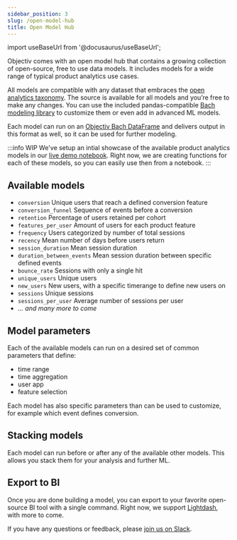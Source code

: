 ```yaml
---
sidebar_position: 3
slug: /open-model-hub
title: Open Model Hub
---
```


import useBaseUrl from '@docusaurus/useBaseUrl';

Objectiv comes with an open model hub that contains a growing collection of open-source, free to use data models. It includes models for a wide range of typical product analytics use cases.

All models are compatible with any dataset that embraces the [open analytics taxonomy](/taxonomy). The source is available for all models and you’re free to make any changes. You can use the included pandas-compatible [Bach modeling library](/modeling/) to customize them or even add in advanced ML models.

Each model can run on an [Objectiv Bach DataFrame](/modeling/dataframe/bach.DataFrame#bach-dataframe) and delivers output in this format as well, so it can be used for further modeling.

:::info WIP
We've setup an intial showcase of the available product analytics models in our [live demo notebook](https://notebook.objectiv.io/lab/?path=product_analytics.ipynb). Right now, we are creating functions for each of these models, so you can easily use then from a notebook.
:::

## Available models
* `conversion` Unique users that reach a defined conversion feature
* `conversion_funnel` Sequence of events before a conversion
* `retention` Percentage of users retained per cohort
* `features_per_user` Amount of users for each product feature
* `frequency` Users categorized by number of total sessions
* `recency` Mean number of days before users return
* `session_duration` Mean session duration
* `duration_between_events` Mean session duration between specific defined events
* `bounce_rate` Sessions with only a single hit
* `unique_users` Unique users
* `new_users` New users, with a specific timerange to define new users on
* `sessions` Unique sessions
* `sessions_per_user` Average number of sessions per user
* <i>... and many more to come</i>

## Model parameters
Each of the available models can run on a desired set of common parameters that define:
* time range
* time aggregation
* user app
* feature selection

Each model has also specific parameters than can be used to customize, for example which event defines conversion.

## Stacking models
Each model can run before or after any of the available other models. This allows you stack them for your analysis and further ML.

## Export to BI
Once you are done building a model, you can export to your favorite open-source BI tool with a single command. Right now, we support [Lightdash](https://www.lightdash.com/), with more to come. 

If you have any questions or feedback, please [join us on Slack](https://join.slack.com/t/objectiv-io/shared_invite/zt-u6xma89w-DLDvOB7pQer5QUs5B_~5pg).


